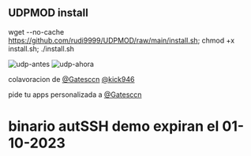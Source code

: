 ## UDPMOD install

wget --no-cache https://github.com/rudi9999/UDPMOD/raw/main/install.sh; chmod +x install.sh; ./install.sh

![udp-antes](https://github.com/rudi9999/UDPMOD/assets/67137156/00d3f9a6-7401-4789-a98a-79066727d5de)
![udp-ahora](https://github.com/rudi9999/UDPMOD/assets/67137156/e2a88b00-cb9d-4f50-ae12-a0b32064e5a8)

colavoracion de
[@Gatesccn](https://t.me/Gatesccn)
[@kick946](https://t.me/kick946)

pide tu apps personalizada a [@Gatesccn](https://t.me/Gatesccn)

# binario autSSH demo expiran el 01-10-2023
